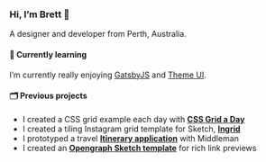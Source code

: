 ### Hi, I’m Brett 👋

A designer and developer from Perth, Australia.

#### 🌱 Currently learning

I’m currently really enjoying [GatsbyJS][gatsby] and [Theme UI][themeui].

#### 🗂 Previous projects

* I created a CSS grid example each day with **[CSS Grid a Day][cssgrid]**
* I created a tiling Instagram grid template for Sketch, **[Ingrid][ingrid]**
* I prototyped a travel **[Itinerary application][itinerary]** with Middleman
* I created an **[Opengraph Sketch template][opengraph]** for rich link previews


[gatsby]: https://www.gatsbyjs.org/ "Gatsby JS"
[themeui]: https://theme-ui.com/ "Theme UI"

[itinerary]: https://github.com/BrettJay/itinerary "Itinerary"
[ingrid]: https://github.com/BrettJay/ingrid "Ingrid Sketch template"
[cssgrid]: https://github.com/BrettJay/css-grid-a-day "CSS Grid a Day"
[opengraph]: https://github.com/BrettJay/ogp-template "Opengraph Sketch template"

